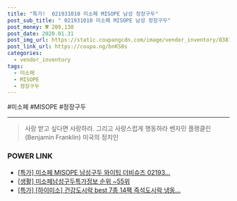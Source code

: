 ```yaml
--- 
title: "특가!  021931010 미소페 MISOPE 남성 정장구두" 
post_sub_title: " 021931010 미소페 MISOPE 남성 정장구두" 
post_money: ₩ 209,130 
post_date: 2020.01.31 
post_img_url: https://static.coupangcdn.com/image/vendor_inventory/8381/788f5ddccbd1d8d8f9b4ea807b61a35a3f1e83b654295eeee281af638c4c.jpg 
post_link_url: https://coupa.ng/bnKS8s 
categories: 
  - vendor_inventory 
tags: 
  - 미소페 
  - MISOPE 
  - 정장구두 
--- 
```

  #미소페 #MISOPE #정장구두 
<hr> 

> 사랑 받고 싶다면 사랑하라. 그리고 사랑스럽게 행동하라 벤자민 플랭클린 (Benjamin Franklin) 미국의 정치인 


### POWER LINK

* <a href="https://blog.naver.com/sakai111/221791590099" target="_blank">[특가] 미소페 MISOPE 남성구두 와이팁 더비슈즈 02193...</a>
* <a href="https://blog.naver.com/sakai111/221772657027" target="_blank"> [생활] 미소페남성구두특가정보 순위 ~55위</a>
* <a href="https://blog.naver.com/an0733/221787776627" target="_blank">[특가] [하이미소] 건강도시락 best 7종 14팩 즉석도시락 냉동...</a>
